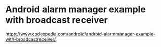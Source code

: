 # Android alarm manager example with broadcast receiver

https://www.codexpedia.com/android/android-alarmmanager-example-with-broadcastreceiver/
